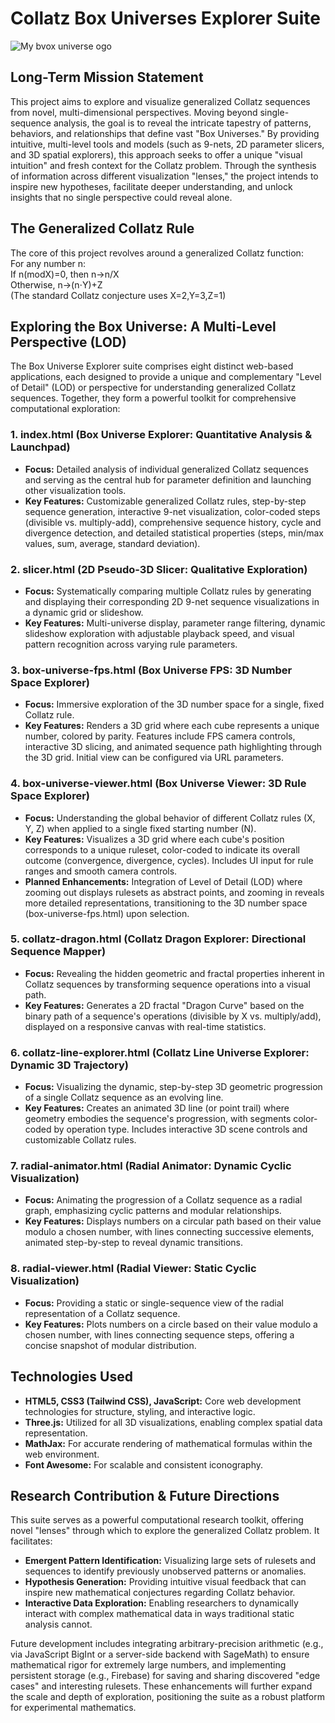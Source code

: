 # **Collatz Box Universes Explorer Suite**
![My bvox universe ogo](assets/Gemini_Generated_Image_36ro5936ro5936ro.png)


## **Long-Term Mission Statement**

This project aims to explore and visualize generalized Collatz sequences from novel, multi-dimensional perspectives. Moving beyond single-sequence analysis, the goal is to reveal the intricate tapestry of patterns, behaviors, and relationships that define vast "Box Universes." By providing intuitive, multi-level tools and models (such as 9-nets, 2D parameter slicers, and 3D spatial explorers), this approach seeks to offer a unique "visual intuition" and fresh context for the Collatz problem. Through the synthesis of information across different visualization "lenses," the project intends to inspire new hypotheses, facilitate deeper understanding, and unlock insights that no single perspective could reveal alone.

## **The Generalized Collatz Rule**

The core of this project revolves around a generalized Collatz function:  
For any number n:  
If n(modX)=0, then n→n/X  
Otherwise, n→(n⋅Y)+Z  
(The standard Collatz conjecture uses X=2,Y=3,Z=1)

## **Exploring the Box Universe: A Multi-Level Perspective (LOD)**

The Box Universe Explorer suite comprises eight distinct web-based applications, each designed to provide a unique and complementary "Level of Detail" (LOD) or perspective for understanding generalized Collatz sequences. Together, they form a powerful toolkit for comprehensive computational exploration:

### **1\. index.html (Box Universe Explorer: Quantitative Analysis & Launchpad)**

* **Focus:** Detailed analysis of individual generalized Collatz sequences and serving as the central hub for parameter definition and launching other visualization tools.  
* **Key Features:** Customizable generalized Collatz rules, step-by-step sequence generation, interactive 9-net visualization, color-coded steps (divisible vs. multiply-add), comprehensive sequence history, cycle and divergence detection, and detailed statistical properties (steps, min/max values, sum, average, standard deviation).

### **2\. slicer.html (2D Pseudo-3D Slicer: Qualitative Exploration)**

* **Focus:** Systematically comparing multiple Collatz rules by generating and displaying their corresponding 2D 9-net sequence visualizations in a dynamic grid or slideshow.  
* **Key Features:** Multi-universe display, parameter range filtering, dynamic slideshow exploration with adjustable playback speed, and visual pattern recognition across varying rule parameters.

### **3\. box-universe-fps.html (Box Universe FPS: 3D Number Space Explorer)**

* **Focus:** Immersive exploration of the 3D number space for a single, fixed Collatz rule.  
* **Key Features:** Renders a 3D grid where each cube represents a unique number, colored by parity. Features include FPS camera controls, interactive 3D slicing, and animated sequence path highlighting through the 3D grid. Initial view can be configured via URL parameters.

### **4\. box-universe-viewer.html (Box Universe Viewer: 3D Rule Space Explorer)**

* **Focus:** Understanding the global behavior of different Collatz rules (X, Y, Z) when applied to a single fixed starting number (N).  
* **Key Features:** Visualizes a 3D grid where each cube's position corresponds to a unique ruleset, color-coded to indicate its overall outcome (convergence, divergence, cycles). Includes UI input for rule ranges and smooth camera controls.  
* **Planned Enhancements:** Integration of Level of Detail (LOD) where zooming out displays rulesets as abstract points, and zooming in reveals more detailed representations, transitioning to the 3D number space (box-universe-fps.html) upon selection.

### **5\. collatz-dragon.html (Collatz Dragon Explorer: Directional Sequence Mapper)**

* **Focus:** Revealing the hidden geometric and fractal properties inherent in Collatz sequences by transforming sequence operations into a visual path.  
* **Key Features:** Generates a 2D fractal "Dragon Curve" based on the binary path of a sequence's operations (divisible by X vs. multiply/add), displayed on a responsive canvas with real-time statistics.

### **6\. collatz-line-explorer.html (Collatz Line Universe Explorer: Dynamic 3D Trajectory)**

* **Focus:** Visualizing the dynamic, step-by-step 3D geometric progression of a single Collatz sequence as an evolving line.  
* **Key Features:** Creates an animated 3D line (or point trail) where geometry embodies the sequence's progression, with segments color-coded by operation type. Includes interactive 3D scene controls and customizable Collatz rules.

### **7\. radial-animator.html (Radial Animator: Dynamic Cyclic Visualization)**

* **Focus:** Animating the progression of a Collatz sequence as a radial graph, emphasizing cyclic patterns and modular relationships.  
* **Key Features:** Displays numbers on a circular path based on their value modulo a chosen number, with lines connecting successive elements, animated step-by-step to reveal dynamic transitions.

### **8\. radial-viewer.html (Radial Viewer: Static Cyclic Visualization)**

* **Focus:** Providing a static or single-sequence view of the radial representation of a Collatz sequence.  
* **Key Features:** Plots numbers on a circle based on their value modulo a chosen number, with lines connecting sequence steps, offering a concise snapshot of modular distribution.

## **Technologies Used**

* **HTML5, CSS3 (Tailwind CSS), JavaScript:** Core web development technologies for structure, styling, and interactive logic.  
* **Three.js:** Utilized for all 3D visualizations, enabling complex spatial data representation.  
* **MathJax:** For accurate rendering of mathematical formulas within the web environment.  
* **Font Awesome:** For scalable and consistent iconography.

## **Research Contribution & Future Directions**

This suite serves as a powerful computational research toolkit, offering novel "lenses" through which to explore the generalized Collatz problem. It facilitates:

* **Emergent Pattern Identification:** Visualizing large sets of rulesets and sequences to identify previously unobserved patterns or anomalies.  
* **Hypothesis Generation:** Providing intuitive visual feedback that can inspire new mathematical conjectures regarding Collatz behavior.  
* **Interactive Data Exploration:** Enabling researchers to dynamically interact with complex mathematical data in ways traditional static analysis cannot.

Future development includes integrating arbitrary-precision arithmetic (e.g., via JavaScript BigInt or a server-side backend with SageMath) to ensure mathematical rigor for extremely large numbers, and implementing persistent storage (e.g., Firebase) for saving and sharing discovered "edge cases" and interesting rulesets. These enhancements will further expand the scale and depth of exploration, positioning the suite as a robust platform for experimental mathematics.
